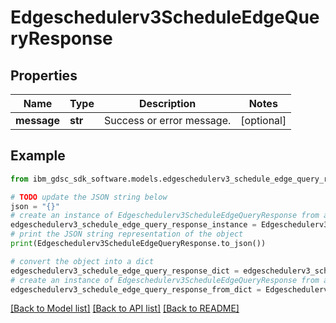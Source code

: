 # Edgeschedulerv3ScheduleEdgeQueryResponse


## Properties

Name | Type | Description | Notes
------------ | ------------- | ------------- | -------------
**message** | **str** | Success or error message. | [optional] 

## Example

```python
from ibm_gdsc_sdk_software.models.edgeschedulerv3_schedule_edge_query_response import Edgeschedulerv3ScheduleEdgeQueryResponse

# TODO update the JSON string below
json = "{}"
# create an instance of Edgeschedulerv3ScheduleEdgeQueryResponse from a JSON string
edgeschedulerv3_schedule_edge_query_response_instance = Edgeschedulerv3ScheduleEdgeQueryResponse.from_json(json)
# print the JSON string representation of the object
print(Edgeschedulerv3ScheduleEdgeQueryResponse.to_json())

# convert the object into a dict
edgeschedulerv3_schedule_edge_query_response_dict = edgeschedulerv3_schedule_edge_query_response_instance.to_dict()
# create an instance of Edgeschedulerv3ScheduleEdgeQueryResponse from a dict
edgeschedulerv3_schedule_edge_query_response_from_dict = Edgeschedulerv3ScheduleEdgeQueryResponse.from_dict(edgeschedulerv3_schedule_edge_query_response_dict)
```
[[Back to Model list]](../README.md#documentation-for-models) [[Back to API list]](../README.md#documentation-for-api-endpoints) [[Back to README]](../README.md)


